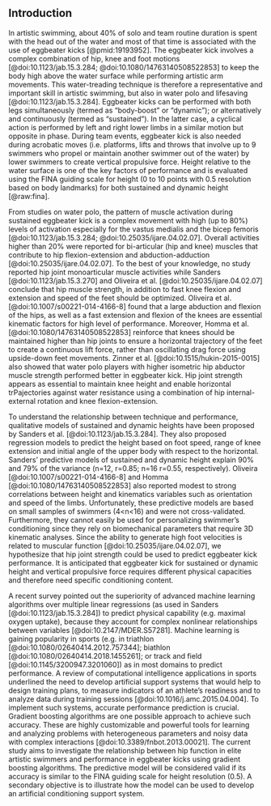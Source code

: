 ## Introduction

In artistic swimming, about 40% of solo and team routine duration is spent with the head out of the water and most of that time is associated with the use of eggbeater kicks [@pmid:19193952].
The eggbeater kick involves a complex combination of hip, knee and foot motions [@doi:10.1123/jab.15.3.284; @doi:10.1080/14763140508522853] to keep the body high above the water surface while performing artistic arm movements.
This water-treading technique is therefore a representative and important skill in artistic swimming, but also in water polo and lifesaving [@doi:10.1123/jab.15.3.284].
Eggbeater kicks can be performed with both legs simultaneously (termed as “body-boost” or “dynamic”); or alternatively and continuously (termed as “sustained”).
In the latter case, a cyclical action is performed by left and right lower limbs in a similar motion but opposite in phase.
During team events, eggbeater kick is also needed during acrobatic moves (i.e. platforms, lifts and throws that involve up to 9 swimmers who propel or maintain another swimmer out of the water) by lower swimmers to create vertical propulsive force.
Height relative to the water surface is one of the key factors of performance and is evaluated using the FINA guiding scale for height (0 to 10 points with 0.5 resolution based on body landmarks) for both sustained and dynamic height [@raw:fina].

From studies on water polo, the pattern of muscle activation during sustained eggbeater kick is a complex movement with high (up to 80%) levels of activation especially for the vastus medialis and the bicep femoris [@doi:10.1123/jab.15.3.284; @doi:10.25035/ijare.04.02.07].
Overall activities higher than 20% were reported for bi-articular (hip and knee) muscles that contribute to hip flexion-extension and abduction-adduction [@doi:10.25035/ijare.04.02.07].
To the best of your knowledge, no study reported hip joint monoarticular muscle activities while Sanders [@doi:10.1123/jab.15.3.270] and Oliveira et al. [@doi:10.25035/ijare.04.02.07] conclude that hip muscle strength, in addition to fast knee flexion and extension and speed of the feet should be optimized.
Oliveira et al. [@doi:10.1007/s00221-014-4166-8] found that a large abduction and flexion of the hips, as well as a fast extension and flexion of the knees are essential kinematic factors for  high level of performance.
Moreover, Homma et al. [@doi:10.1080/14763140508522853] reinforce that knees should be maintained higher than hip joints to ensure a horizontal trajectory of the feet to create a continuous lift force, rather than oscillating drag force using upside-down feet movements.
Zinner et al. [@doi:10.1515/hukin-2015-0015] also showed that water polo players with higher isometric hip abductor muscle strength performed better in eggbeater kick.
Hip joint strength appears as essential to maintain knee height and enable horizontal trPajectories against water resistance using a combination of hip internal-external rotation and knee flexion-extension.

To understand the relationship between technique and performance, qualitative models of sustained and dynamic heights have been proposed by Sanders et al. [@doi:10.1123/jab.15.3.284].
They also proposed regression models to predict the height based on foot speed, range of knee extension and initial angle of the upper body with respect to the horizontal.
Sanders’ predictive models of sustained and dynamic height explain 90% and 79% of the variance (n=12, r=0.85; n=16 r=0.55, respectively).
Oliveira [@doi:10.1007/s00221-014-4166-8] and Homma [@doi:10.1080/14763140508522853] also reported modest to strong correlations between height and kinematics variables such as orientation and speed of the limbs.
Unfortunately, these predictive models are based on small samples of swimmers (4<n<16) and were not cross-validated.
Furthermore, they cannot easily be used for personalizing swimmer’s conditioning since they rely on biomechanical parameters that require 3D kinematic analyses.
Since the ability to generate high foot velocities is related to muscular function [@doi:10.25035/ijare.04.02.07], we hypothesize that hip joint strength could be used to predict eggbeater kick performance.
It is anticipated that eggbeater kick for sustained or dynamic height and vertical propulsive force requires different physical capacities and therefore need specific conditioning content.

A recent survey pointed out the superiority of advanced machine learning algorithms over multiple linear regressions (as used in Sanders [@doi:10.1123/jab.15.3.284]) to predict physical capability (e.g. maximal oxygen uptake), because they account for complex nonlinear relationships between variables [@doi:10.2147/MDER.S57281].
Machine learning is gaining popularity in sports (e.g. in triathlon [@doi:10.1080/02640414.2012.757344]; biathlon [@doi:10.1080/02640414.2018.1455261]; or track and field [@doi:10.1145/3200947.3201060]) as in most domains to predict performance.
A review of computational intelligence applications in sports underlined the need to develop artificial support systems that would help to design training plans, to measure indicators of an athlete’s readiness and to analyze data during training sessions [@doi:10.1016/j.amc.2015.04.004].
To implement such systems, accurate performance prediction is crucial.
Gradient boosting algorithms are one possible approach to achieve such accuracy.
These are highly customizable and powerful tools for learning and analyzing problems with heterogeneous parameters and noisy data with complex interactions [@doi:10.3389/fnbot.2013.00021].
The current study aims to investigate the relationship between hip function in elite artistic swimmers and performance in eggbeater kicks using gradient boosting algorithms.
The predictive model will be considered valid if its accuracy is similar to the FINA guiding scale for height resolution (0.5).
A secondary objective is to illustrate how the model can be used to develop an artificial conditioning support system.